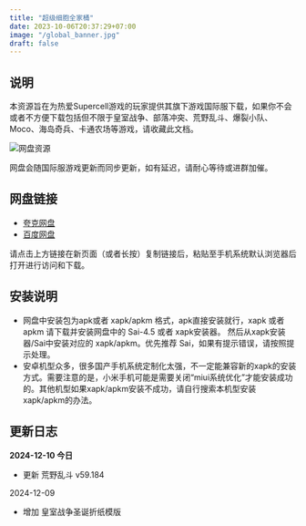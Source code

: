 ```yaml
---
title: "超级细胞全家桶"
date: 2023-10-06T20:37:29+07:00
image: "/global_banner.jpg"
draft: false
---
```


## 说明
本资源旨在为热爱Supercell游戏的玩家提供其旗下游戏国际服下载，如果你不会或者不方便下载包括但不限于皇室战争、部落冲突、荒野乱斗、爆裂小队、Moco、海岛奇兵、卡通农场等游戏，请收藏此文档。

![网盘资源](/cloud.png)

网盘会随国际服游戏更新而同步更新，如有延迟，请耐心等待或进群加催。

## 网盘链接
+ [夸克网盘](https://pan.quark.cn/s/a1958db3c9c5)
+ [百度网盘](https://pan.baidu.com/s/1_GZBdd72GBcCDRgQTjCCcg?pwd=7vay)


请点击上方链接在新页面（或者长按）复制链接后，粘贴至手机系统默认浏览器后打开进行访问和下载。


## 安装说明
* 网盘中安装包为apk或者 xapk/apkm 格式，apk直接安装就行，xapk 或者 apkm 请下载并安装网盘中的 Sai-4.5 或者 xapk安装器。 然后从xapk安装器/Sai中安装对应的 xapk/apkm。优先推荐 Sai，如果有提示错误，请按照提示处理。
* 安卓机型众多，很多国产手机系统定制化太强，不一定能兼容新的xapk的安装方式。需要注意的是，小米手机可能是需要关闭“miui系统优化”才能安装成功的。其他机型如果xapk/apkm安装不成功，请自行搜索本机型安装xapk/apkm的办法。

## 更新日志
**2024-12-10 今日**

+ 更新 荒野乱斗 v59.184

2024-12-09

+ 增加 皇室战争圣诞折纸模版


